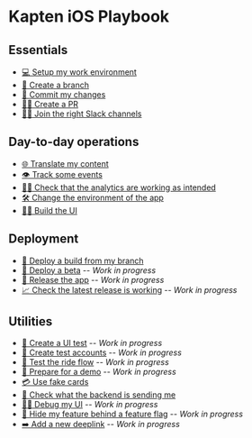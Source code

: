 # Kapten iOS Playbook

## Essentials
* [💻 Setup my work environment](./Essentials/SetupWorkEnvironment.md)
* [🌲 Create a branch](./Essentials/CreateBranch.md)
* [🚧 Commit my changes](./Essentials/CommitChanges.md)
* [👩‍💻 Create a PR](./Essentials/CreatePR.md)
* [👨‍💻 Join the right Slack channels](./Essentials/SlackChannels.md)

## Day-to-day operations
* [🌐 Translate my content](./Day-to-day%20operations/TranslateContent.md)
* [👁 Track some events](./Day-to-day%20operations/TrackEvents.md)
* [🕵️‍♀️ Check that the analytics are working as intended](./Day-to-day%20operations/CheckAnalytics.md)
* [🛠 Change the environment of the app](./Day-to-day%20operations/ChangeAppEnvironment.md)
* [👨‍🎨 Build the UI](./Day-to-day%20operations/BuildUI.md)

## Deployment
* [🛶 Deploy a build from my branch](./Deployment/BranchBuild.md)
* [🚢 Deploy a beta](./Deployment/Beta.md) -- _Work in progress_
* [🚀 Release the app](./Deployment/Release.md) -- _Work in progress_
* [📈 Check the latest release is working](./Deployment/CheckLatestRelease.md) -- _Work in progress_

## Utilities
* [🤖 Create a UI test](./Utilities/CreateUITest.md) -- _Work in progress_
* [👤 Create test accounts](./Utilities/CreateTestAccounts.md) -- _Work in progress_
* [🚗 Test the ride flow](./Utilities/TestRideFlow.md) -- _Work in progress_ 
* [📱 Prepare for a demo](./Utilities/PrepareForDemo.md) -- _Work in progress_
* [💳 Use fake cards](./Utilities/UseFakeCards.md)
* [📡 Check what the backend is sending me](./Utilities/CheckBackend.md)
* [🕵️‍♂️ Debug my UI](./Utilities/DebugUI.md) -- _Work in progress_
* [🚩 Hide my feature behind a feature flag](./Utilities/FeatureFlag.md) -- _Work in progress_
* [➡️ Add a new deeplink](./Utilities/AddDeeplink.md) -- _Work in progress_
